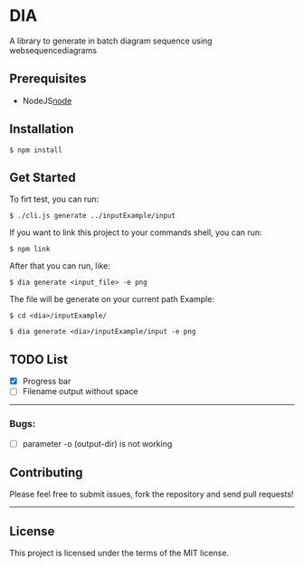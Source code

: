 # DIA

A library to generate in batch diagram sequence using websequencediagrams

## Prerequisites

* NodeJS[node](https://nodejs.org)

## Installation

```
$ npm install
```

## Get Started

To firt test, you can run:
```
$ ./cli.js generate ../inputExample/input
```

If you want to link this project to your commands shell, you can run:
```
$ npm link
```

After that you can run, like:
```
$ dia generate <input_file> -e png
```


The file will be generate on your current path
Example:
```
$ cd <dia>/inputExample/
```
```
$ dia generate <dia>/inputExample/input -e png
```



## TODO List

- [x] Progress bar
- [ ] Filename output without space

---
### Bugs:

- [ ] parameter -o (output-dir) is not working

## Contributing

Please feel free to submit issues, fork the repository and send pull requests!

------

##  License

This project is licensed under the terms of the MIT license.
